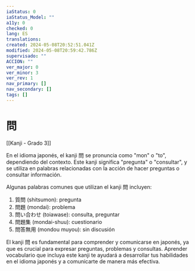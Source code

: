 ```yaml
---
iaStatus: 0
iaStatus_Model: ""
a11y: 0
checked: 0
lang: ES
translations: 
created: 2024-05-08T20:52:51.041Z
modified: 2024-05-08T20:59:42.786Z
supervisado: ""
ACCION: ""
ver_major: 0
ver_minor: 3
ver_rev: 1
nav_primary: []
nav_secondary: []
tags: []
---
```

# 問

[[Kanji - Grado 3]]

En el idioma japonés, el kanji 問 se pronuncia como "mon" o "to", dependiendo del contexto. Este kanji significa "pregunta" o "consultar", y se utiliza en palabras relacionadas con la acción de hacer preguntas o consultar información.

Algunas palabras comunes que utilizan el kanji 問 incluyen:

1. 質問 (shitsumon): pregunta
2. 問題 (mondai): problema
3. 問い合わせ (toiawase): consulta, preguntar
4. 問題集 (mondai-shuu): cuestionario
5. 問答無用 (mondou muyou): sin discusión

El kanji 問 es fundamental para comprender y comunicarse en japonés, ya que es crucial para expresar preguntas, problemas y consultas. Aprender vocabulario que incluya este kanji te ayudará a desarrollar tus habilidades en el idioma japonés y a comunicarte de manera más efectiva.

